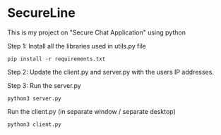 # SecureLine
This is my project on "Secure Chat Application" using python 

Step 1: Install all the libraries used in utils.py file

`pip install -r requirements.txt`

Step 2: Update the client.py and server.py with the users IP addresses.

Step 3: Run the server.py

`python3 server.py`
        
Run the client.py (in separate window / separate desktop)

`python3 client.py`
